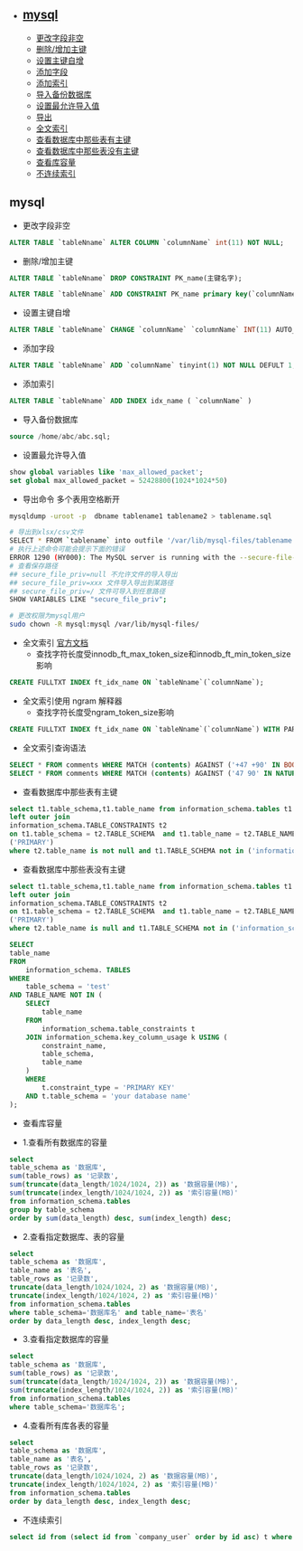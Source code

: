 - ## [mysql](#mysql)
    - [更改字段非空](#更改字段非空)
    - [删除/增加主键](#删除/增加主键)
    - [设置主键自增](#设置主键自增)
    - [添加字段](#添加字段)
    - [添加索引](#添加索引)
    - [导入备份数据库](#导入备份数据库)
    - [设置最允许导入值](#设置最允许导入值)
    - [导出](#导出)
    - [全文索引](#全文索引)
    - [查看数据库中那些表有主键](#查看数据库中那些表有主键)
    - [查看数据库中那些表没有主键](#查看数据库中那些表没有主键)
    - [查看库容量](#查看库容量)
    - [不连续索引](#不连续索引)


## <a id="mysql">mysql</a>

* <a id="更改字段非空">更改字段非空</a>
```sql
ALTER TABLE `tableNname` ALTER COLUMN `columnName` int(11) NOT NULL;
```
* <a id="删除/增加主键">删除/增加主键</a>
```sql
ALTER TABLE `tableNname` DROP CONSTRAINT PK_name(主键名字);
```
```sql
ALTER TABLE `tableNname` ADD CONSTRAINT PK_name primary key(`columnName`);
```
* <a id="设置主键自增">设置主键自增</a>
```sql
ALTER TABLE `tableNname` CHANGE `columnName` `columnName` INT(11) AUTO_INCREMENT;
```
* <a id="添加字段">添加字段</a>
```sql
ALTER TABLE `tableNname` ADD `columnName` tinyint(1) NOT NULL DEFULT 1;
```

* <a id="添加索引">添加索引</a>
```sql
ALTER TABLE `tableNname` ADD INDEX idx_name ( `columnName` )
```

* <a id="导入备份数据库">导入备份数据库</a>
```sql
source /home/abc/abc.sql;
```

* <a id="设置最允许导入值">设置最允许导入值</a>
```sql
show global variables like 'max_allowed_packet';
set global max_allowed_packet = 52428800(1024*1024*50)
```

* <a id="导出">导出命令 多个表用空格断开</a>
```bash
mysqldump -uroot -p  dbname tablename1 tablename2 > tablename.sql

```

```bash
# 导出到xlsx/csv文件
SELECT * FROM `tablename` into outfile '/var/lib/mysql-files/tablename.xlsx';
# 执行上述命令可能会提示下面的错误
ERROR 1290 (HY000): The MySQL server is running with the --secure-file-priv option so it cannot execute this statement
# 查看保存路径
## secure_file_priv=null 不允许文件的导入导出
## secure_file_priv=xxx 文件导入导出到某路径
## secure_file_priv=/ 文件可导入到任意路径
SHOW VARIABLES LIKE "secure_file_priv";

# 更改权限为mysql用户
sudo chown -R mysql:mysql /var/lib/mysql-files/
```


* <a id="全文索引">全文索引</a> [官方文档](https://dev.mysql.com/doc/refman/5.7/en/fulltext-boolean.html)
    * 查找字符长度受innodb_ft_max_token_size和innodb_ft_min_token_size影响

```sql
CREATE FULLTXT INDEX ft_idx_name ON `tableNname`(`columnName`);
```

* 全文索引使用 ngram 解释器
    * 查找字符长度受ngram_token_size影响

```sql
CREATE FULLTXT INDEX ft_idx_name ON `tableNname`(`columnName`) WITH PARSER NGRAM;
```

* 全文索引查询语法

```sql
SELECT * FROM comments WHERE MATCH (contents) AGAINST ('+47 +90' IN BOOLEAN MODE);
SELECT * FROM comments WHERE MATCH (contents) AGAINST ('47 90' IN NATURAL LANGUAGE MODE);
```

* <a id="查看数据库中那些表有主键">查看数据库中那些表有主键</a>

```sql
select t1.table_schema,t1.table_name from information_schema.tables t1 
left outer join
information_schema.TABLE_CONSTRAINTS t2   
on t1.table_schema = t2.TABLE_SCHEMA  and t1.table_name = t2.TABLE_NAME  and t2.CONSTRAINT_NAME in
('PRIMARY') 
where t2.table_name is not null and t1.TABLE_SCHEMA not in ('information_schema','performance_schema','test','mysql', 'sys');
```

* <a id="查看数据库中那些表没有主键">查看数据库中那些表没有主键</a>
```sql
select t1.table_schema,t1.table_name from information_schema.tables t1 
left outer join
information_schema.TABLE_CONSTRAINTS t2   
on t1.table_schema = t2.TABLE_SCHEMA  and t1.table_name = t2.TABLE_NAME  and t2.CONSTRAINT_NAME in
('PRIMARY') 
where t2.table_name is null and t1.TABLE_SCHEMA not in ('information_schema','performance_schema','test','mysql', 'sys');
```
```sql
SELECT
table_name
FROM
    information_schema. TABLES
WHERE
    table_schema = 'test'
AND TABLE_NAME NOT IN (
    SELECT
        table_name
    FROM
        information_schema.table_constraints t
    JOIN information_schema.key_column_usage k USING (
        constraint_name,
        table_schema,
        table_name
    )
    WHERE
        t.constraint_type = 'PRIMARY KEY'
    AND t.table_schema = 'your database name'
);
```

* <a id="查看库容量">查看库容量</a>

* 1.查看所有数据库的容量

```sql
select
table_schema as '数据库',
sum(table_rows) as '记录数',
sum(truncate(data_length/1024/1024, 2)) as '数据容量(MB)',
sum(truncate(index_length/1024/1024, 2)) as '索引容量(MB)'
from information_schema.tables
group by table_schema
order by sum(data_length) desc, sum(index_length) desc;

```

* 2.查看指定数据库、表的容量

```sql
select
table_schema as '数据库',
table_name as '表名',
table_rows as '记录数',
truncate(data_length/1024/1024, 2) as '数据容量(MB)',
truncate(index_length/1024/1024, 2) as '索引容量(MB)'
from information_schema.tables
where table_schema='数据库名' and table_name='表名'
order by data_length desc, index_length desc;
```

* 3.查看指定数据库的容量

```sql
select
table_schema as '数据库',
sum(table_rows) as '记录数',
sum(truncate(data_length/1024/1024, 2)) as '数据容量(MB)',
sum(truncate(index_length/1024/1024, 2)) as '索引容量(MB)'
from information_schema.tables
where table_schema='数据库名';

```

* 4.查看所有库各表的容量

```sql
select
table_schema as '数据库',
table_name as '表名',
table_rows as '记录数',
truncate(data_length/1024/1024, 2) as '数据容量(MB)',
truncate(index_length/1024/1024, 2) as '索引容量(MB)'
from information_schema.tables
order by data_length desc, index_length desc;
```

* <a id="不连续索引">不连续索引</a>
```sql
select id from (select id from `company_user` order by id asc) t where not exists (select 1 from `company_user` where id=t.id-1)
```